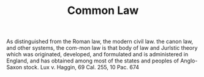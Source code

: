 ---
title: Common Law
letter: C
permalink: "/definitions/bld-common-law.html"
body: 1. As distinguished from the Roman law, the modern civil law. the canon law,
  and other systems, the com-mon law is that body of law and Jurlstic theory which
  was originated, developed, and formulated and is administered in England, and has
  obtained among most of the states and peoples of Anglo-Saxon stock. Lux v. Haggin,
  69 Cal. 255, 10 Pac. 674
published_at: '2018-07-07'
source: Black's Law Dictionary 2nd Ed (1910)
layout: post
---